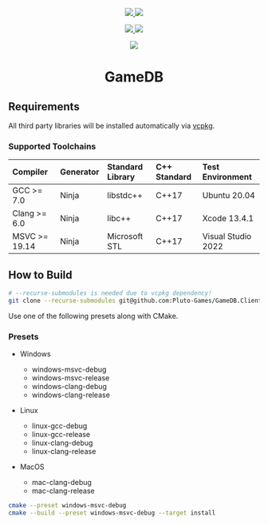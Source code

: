 <p align="center">
    <a href="https://github.com/Pluto-Games/GameDB.Client/actions/workflows/windows_msvc_build.yml">
        <img src="https://github.com/Pluto-Games/GameDB.Client/actions/workflows/windows_msvc_build.yml/badge.svg"/>
    </a>
    <a href="https://github.com/Pluto-Games/GameDB.Client/actions/workflows/windows_clang_build.yml">
        <img src="https://github.com/Pluto-Games/GameDB.Client/actions/workflows/windows_clang_build.yml/badge.svg"/>
    </a>
</p>

<p align="center">
    <a href="https://github.com/Pluto-Games/GameDB.Client/actions/workflows/linux_gcc_build.yml">
        <img src="https://github.com/Pluto-Games/GameDB.Client/actions/workflows/linux_gcc_build.yml/badge.svg"/>
    </a>
    <a href="https://github.com/Pluto-Games/GameDB.Client/actions/workflows/linux_clang_build.yml">
        <img src="https://github.com/Pluto-Games/GameDB.Client/actions/workflows/linux_clang_build.yml/badge.svg"/>
    </a>
</p>

<p align="center">
    <a href="https://github.com/Pluto-Games/GameDB.Client/actions/workflows/mac_clang_build.yml">
        <img src="https://github.com/Pluto-Games/GameDB.Client/actions/workflows/mac_clang_build.yml/badge.svg"/>
    </a>
</p>

<div align="center">
    <h1 align="center">GameDB</h1>
</div>

## Requirements

All third party libraries will be installed automatically via <a href="https://github.com/microsoft/vcpkg">vcpkg</a>.

### Supported Toolchains

| Compiler      | Generator | Standard Library | C++ Standard | Test Environment   |
| :------------ | :-------- | :--------------- | :----------- | :----------------- |
| GCC >= 7.0    | Ninja     | libstdc++        | C++17        | Ubuntu 20.04       |
| Clang >= 6.0  | Ninja     | libc++           | C++17        | Xcode 13.4.1       |
| MSVC >= 19.14 | Ninja     | Microsoft STL    | C++17        | Visual Studio 2022 |

## How to Build

```bash
# --recurse-submodules is needed due to vcpkg dependency!
git clone --recurse-submodules git@github.com:Pluto-Games/GameDB.Client.git
```

Use one of the following presets along with CMake.

### Presets

-   Windows
    -   windows-msvc-debug
    -   windows-msvc-release
    -   windows-clang-debug
    -   windows-clang-release

-   Linux
    -   linux-gcc-debug
    -   linux-gcc-release
    -   linux-clang-debug
    -   linux-clang-release

-   MacOS
    -   mac-clang-debug
    -   mac-clang-release

```bash
cmake --preset windows-msvc-debug
cmake --build --preset windows-msvc-debug --target install
```
